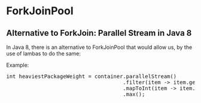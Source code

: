 # ForkJoinPool


## Alternative to ForkJoin: Parallel Stream in Java 8

In Java 8, there is an alternative to ForkJoinPool that would allow us, by the use of lambas to do the same:

Example:

<pre>
int heaviestPackageWeight = container.parallelStream()
                                     .filter(item -> item.getType() == ITEM_PACKAGE)
                                     .mapToInt(item -> item.getWeight())
                                     .max();
</pre>